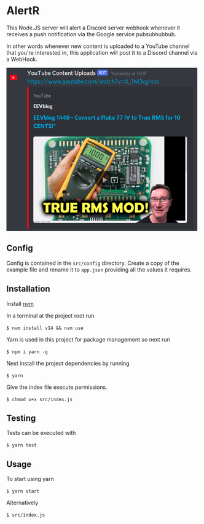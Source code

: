 # AlertR

This Node.JS server will alert a Discord server webhook whenever it receives a push notification via the Google service pubsubhubbub.

In other words whenever new content is uploaded to a YouTube channel that you're interested in, this application will post it to a Discord channel via a WebHook.

![AlertR in action](images/discord.png "AlertR Example")

## Config

Config is contained in the `src/config` directory. Create a copy of the example file and rename it to `app.json` providing all the values it requires.

## Installation
Install [nvm](https://github.com/nvm-sh/nvm)

In a terminal at the project root run 

`$ nvm install v14 && nvm use`

Yarn is used in this project for package management so next run 

`$ npm i yarn -g`

Next install the project dependencies by running 

`$ yarn`

Give the index file execute permissions.

 `$ chmod u+x src/index.js`
## Testing

Tests can be executed with 

`$ yarn test`

## Usage
To start using yarn 

`$ yarn start`

Alternatively

`$ src/index.js`
